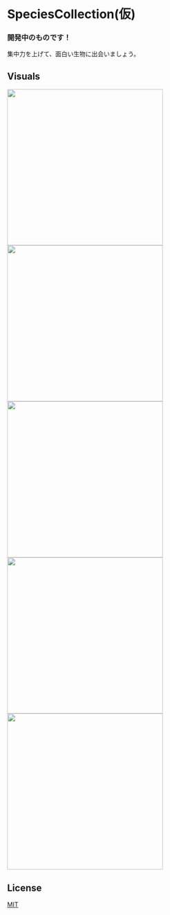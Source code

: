 # SpeciesCollection(仮)

### 開発中のものです！

集中力を上げて、面白い生物に出会いましょう。

## Visuals

<img src="https://user-images.githubusercontent.com/48979946/82465806-a5a86700-9afa-11ea-9429-424c712e05e2.png" height=360>  <img src="https://user-images.githubusercontent.com/48979946/82465822-ab9e4800-9afa-11ea-8871-9b4441c3daec.png" height=360>  <img src="https://user-images.githubusercontent.com/48979946/82465871-b78a0a00-9afa-11ea-9d27-4fb6d09ac87f.png" height=360>  <img src="https://user-images.githubusercontent.com/48979946/82465898-bbb62780-9afa-11ea-81fa-42156e632042.png" height=360>  <img src="https://user-images.githubusercontent.com/48979946/82528638-31aaa500-9b74-11ea-8cae-556bdf254bda.gif" height=360>

## License
[MIT](https://choosealicense.com/licenses/mit/)
